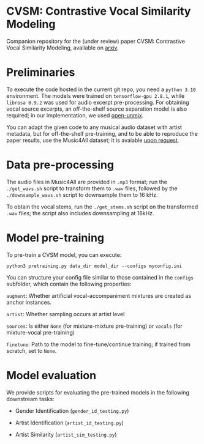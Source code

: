 # CVSM: Contrastive Vocal Similarity Modeling

Companion repository for the (under review) paper CVSM: Contrastive Vocal Similarity Modeling, available on [arxiv](https://arxiv.org/pdf/2510.03025).

# Preliminaries

To execute the code hosted in the current git repo, you need a ```python 3.10``` environment. The models were trained on ```tensorflow-gpu 2.8.1```, while ```librosa 0.9.2``` was used for audio excerpt pre-processing. For obtaining vocal source excerpts, an off-the-shelf source separation model is also required; in our implementation, we used [open-unmix](https://github.com/sigsep/open-unmix-pytorch).

You can adapt the given code to any musical audio dataset with artist metadata, but for off-the-shelf pre-training, and to be able to reproduce the paper results, use the Music4All dataset; it is avaiable [upon request](https://sites.google.com/view/contact4music4all).

# Data pre-processing

The audio files in Music4All are provided in ```.mp3``` format; run the ```./get_wavs.sh``` script to transform them to ```.wav``` files, followed by the ```./downsample_wavs.sh``` script to downsample them to 16 kHz.

To obtain the vocal stems, run the ```./get_stems.sh``` script on the transformed ```.wav``` files; the script also includes downsampling at 16kHz.

# Model pre-training

To pre-train a CVSM model, you can execute:

```python3 pretraining.py data_dir model_dir --configs myconfig.ini```

You can structure your config file similar to those contained in the ```configs``` subfolder, which contain the following properties:

```augment```: Whether artificial vocal-accompaniment mixtures are created as anchor instances.

```artist```: Whether sampling occurs at artist level

```sources```: Is either ```None``` (for mixture-mixture pre-training) or ```vocals``` (for mixture-vocal pre-training)

```finetune```: Path to the model to fine-tune/continue training; if trained from scratch, set to ```None```.

# Model evaluation

We provide scripts for evaluating the pre-trained models in the following downstream tasks:

* Gender Identification (```gender_id_testing.py```)
  
* Artist Identification (```artist_id_testing.py```)
  
* Artist Similarity (```artist_sim_testing.py```)
